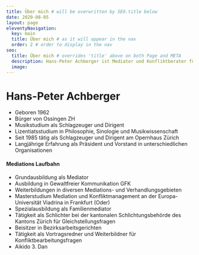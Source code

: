 ```yaml
---
title: Über mich # will be overwritten by SEO.title below
date: 2020-08-05
layout: page
eleventyNavigation:
  key: main
  title: Über mich # as it will appear in the nav
  order: 2 # order to display in the nav
seo:
  title: Über mich # overrides 'title' above on both Page and META
  description: Hans-Peter Achberger ist Mediator und Konfliktberater für Paare und Unternehmen
  image:
---
```


# Hans-Peter Achberger

- Geboren 1962
- Bürger von Ossingen ZH
- Musikstudium als Schlagzeuger und Dirigent
- Lizentiatsstudium in Philosophie, Sinologie und Musikwissenschaft
- Seit 1985 tätig als Schlagzeuger und Dirigent am Opernhaus Zürich
- Langjährige Erfahrung als Präsident und Vorstand in unterschiedlichen Organisationen

#### Mediations Laufbahn

- Grundausbildung als Mediator
- Ausbildung in Gewaltfreier Kommunikation GFK
- Weiterbildungen in diversen Mediations- und Verhandlungsgebieten
- Masterstudium Mediation und Konfliktmanagement an der Europa-Universität Viadrina in Frankfurt (Oder)
- Spezialausbildung als Familienmediator
- Tätigkeit als Schlichter bei der kantonalen Schlichtungsbehörde des Kantons Zürich für Gleichstellungsfragen
- Beisitzer in Bezirksarbeitsgerichten
- Tätigkeit als Vortragsredner und Weiterbildner für Konfliktbearbeitungsfragen
- Aikido 3. Dan
